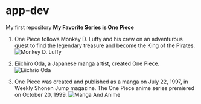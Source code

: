 # app-dev
My first repository
	**My Favorite Series is One Piece**
1. One Piece follows Monkey D. Luffy and his crew on an adventurous quest to find the legendary treasure and become the King of the Pirates. ![Monkey D. Luffy](https://static1.srcdn.com/wordpress/wp-content/uploads/2024/07/one-piece-luffy-putting-on-his-straw-hat.jpg?q=70&fit=crop&w=1140&h=&dpr=1)
2. Eiichiro Oda, a Japanese manga artist, created One Piece.
   ![Eiichrio Oda](https://www.mundodeportivo.com/alfabeta/hero/2020/06/63A88DD7-11DE-4EDB-BB5F-C84BC46F31DD.jpeg?width=1200&aspect_ratio=16:9)

3. One Piece was created and published as a manga on July 22, 1997, in Weekly Shōnen Jump magazine. The One Piece anime series premiered on October 20, 1999.
   ![Manga And Anime](https://www.pinkvilla.com/images/2024-08/1184423626_untitled-design-2024-08-20t092501-197.jpg)
